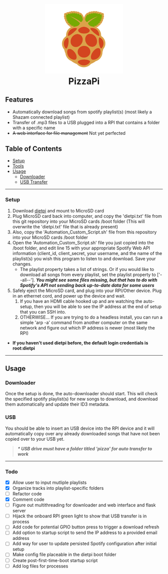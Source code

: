 <h1 align="center">
  <br>
  <img src="https://github.com/evanvin/PizzaPi/blob/master/PizzaPi.png" alt="PizzaPi" width="250">
  <br>
  PizzaPi
</h1>

## Features

* Automatically download songs from spotify playlist(s) (most likely a Shazam connected playlist)
* Transfer of .mp3 files to a USB plugged into a RPI that contains a folder with a specific name
* ~~A web interface for file management~~ Not yet perfected

## Table of Contents

* [Setup](#setup)
* [Tools](#tools)
* [Usage](#usage)
  * [Downloader](#downloader)
  * [USB Transfer](#usb)

---

### Setup

1.  Download [dietpi](https://dietpi.com) and mount to MicroSD card
2.  Plug MicroSD card back into computer, and copy the 'dietpi.txt' file from this git repository into your MicroSD cards /boot folder (This will overwrite the 'dietpi.txt' file that is already present)
3.  Also, copy the 'Automation_Custom_Script.sh' file from this repository into your MicroSD cards /boot folder
4.  Open the 'Automation_Custom_Script.sh' file you just copied into the /boot folder, and edit line 15 with your appropriate Spotify Web API information (client_id, client_secret, your username, and the name of the playlist(s) you wish this program to listen to and download. Save your changes.
    * The playlist property takes a list of strings. Or if you would like to download all songs from every playlist, set the playlist property to ['--all--']. **_You might see some files missing, but that has to do with Spotify's API not sending back up-to-date data for some users_**
5.  Safely eject the MicroSD card, and plug into your RPI/Other device. Plug in an ethernet cord, and power up the device and wait.
    1.  If you have an HDMI cable hooked up and are watching the auto-setup, then you will be able to see the IP address at the end of setup that you can SSH into.
    2.  OTHERWISE... If you are trying to do a headless install, you can run a simple 'arp -a' command from another computer on the same network and figure out which IP address is newer (most likely the RPI)

* **If you haven't used dietpi before, the default login credentials is root:dietpi**

---

## Usage

### Downloader

Once the setup is done, the auto-downloader should start. This will check the specified spotify playlist(s) for new songs to download, and download them automatically and update their ID3 metadata.

### USB

You should be able to insert an USB device into the RPI device and it will automatically copy over any already downloaded songs that have not been copied over to your USB yet.

> **_\* USB drive must have a folder titled 'pizza' for auto transfer to work_**

---

### Todo

* [x] Allow user to input mutliple playlists
* [x] Organize tracks into playlist-specific folders
* [ ] Refactor code
* [x] Comment code
* [ ] Figure out multithreading for downloader and web interface and flask server
* [ ] Hijack the onboard RPI green light to show that USB transfer is in process
* [ ] Add code for potential GPIO button press to trigger a download refresh
* [ ] Add option to startup script to send the IP address to a provided email address
* [ ] Add way for user to update persisted Spotify configuration after initial setup
* [ ] Make config file placeable in the dietpi boot folder
* [ ] Create post-first-time-boot startup script
* [ ] Add log files for processes
